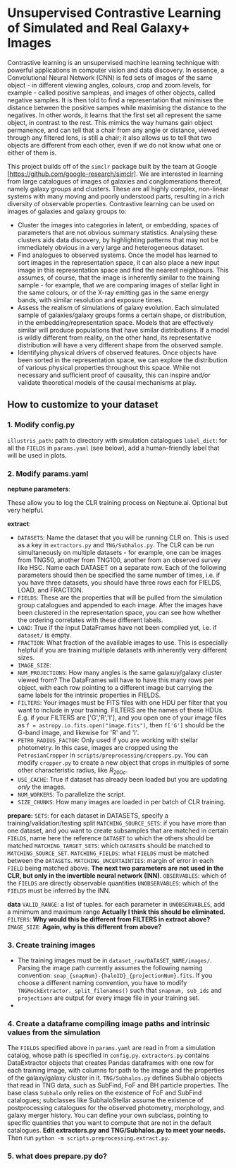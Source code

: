 # Unsupervised Contrastive Learning of Simulated and Real Galaxy+ Images #
Contrastive learning is an unsupervised machine learning technique with powerful applications in computer vision and data discovery. In essence, a Convolutional Neural Network (CNN) is fed sets of images of the same object - in different viewing angles, colours, crop and zoom levels, for example - called positive sampleas, and images of other objects, called negative samples. It is then told to find a representation that minimises the distance between the positive sampes while maximising the distance to the negatives. In other words, it learns that the first set all represent the same object, in contrast to the rest. This mimics the way humans gain object permanence, and can tell that a chair from any angle or distance, viewed through any filtered lens, is still a chair; it also allows us to tell that two objects are different from each other, even if we do not know what one or either of them is. 

This project builds off of the `simclr` package built by the team at Google [https://github.com/google-research/simclr]. We are interested in learning from large catalogues of images of galaxies and conglomerations thereof, namely galaxy groups and clusters. These are all highly complex, non-linear systems with many moving and poorly understood parts, resulting in a rich diversity of observable properties. Contrastive learning can be used on images of galaxies and galaxy groups to:
- Cluster the images into categories in latent, or embedding, spaces of parameters that are not obvious summary statistics. Analysing these clusters aids data discovery, by highlighting patterns that may not be immediately obvious in a very large and heterogeneous dataset.
- Find analogues to observed systems. Once the model has learned to sort images in the representation space, it can also place a new input image in this representation space and find the nearest neighbours. This assumes, of course, that the image is inherently similar to the training sample - for example, that we are comparing images of stellar light in the same colours, or of the X-ray emitting gas in the same energy bands, with similar resolution and exposure times. 
- Assess the realism of simulations of galaxy evolution. Each simulated sample of galaxies/galaxy groups forms a certain shape, or distribution, in the embedding/representation space. Models that are effectively similar will produce populations that have similar distributions. If a model is wildly different from reality, on the other hand, its representative distribution will have a very different shape from the observed sample. 
- Identifying physical drivers of observed features. Once objects have been sorted in the representation space, we can explore the distribution of various physical properties throughout this space. While not necessary and sufficient proof of causality, this can inspire and/or validate theoretical models of the causal mechanisms at play.

## How to customize to your dataset ##
### 1. Modify config.py
`illustris_path`: path to directory with simulation catalogues
`label_dict`: for all the `FIELDS` in `params.yaml` (see below), add a human-friendly label that will be used in plots.

### 2. Modify params.yaml
**neptune parameters**:

These allow you to log the CLR training process on Neptune.ai. Optional but very helpful.

**extract**:
- `DATASETS`: Name the dataset that you will be running CLR on. This is used as a key in `extractors.py` and `TNG/Subhalos.py`. The CLR can be run simultaneously on multiple datasets - for example, one can be images from TNG50, another from TNG100, another from an observed survey like HSC. Name each DATASET on a separate row. Each of the following parameters should then be specified the same number of times, i.e. if you have three datasets, you should have three rows each for FIELDS, LOAD, and FRACTION.
- `FIELDS`: These are the properties that will be pulled from the simulation group catalogues and appended to each image. After the images have been clustered in the representation space, you can see how whether the ordering correlates with these different labels.
- `LOAD`: True if the input DataFrames have not been compiled yet, i.e. if `dataset/` is empty.
- `FRACTION`: What fraction of the available images to use. This is especially helpful if you are training multiple datasets with inherently very different sizes.
- `IMAGE_SIZE`: 
- `NUM_PROJECTIONS`: How many angles is the same galaxuy/galaxy cluster viewed from? The DataFrames will have to have this many rows per object, with each row pointing to a different image but carrying the same labels for the intrinsic properties in FIELDS.
- `FILTERS`: Your images must be FITS files with one HDU per filter that you want to include in your training. FILTERS are the names of these HDUs. E.g. if your FILTERS are ['G','R','I'], and you open one of your image files as `f = astropy.io.fits.open("image.fits")`, then `f['G']` should be the G-band image, and likewise for 'R' and 'I'.
- `PETRO_RADIUS_FACTOR`: Only used if you are working with stellar photometry. In this case, images are cropped using the `PetrosianCropper` in `scripts/preprocessing/croppers.py`. You can modify `cropper.py` to create a new object that crops in multiples of some other characteristic radius, like $R_{200c}$.
- `USE_CACHE`: True if dataset has already been loaded but you are updating *only* the images.
- `NUM_WORKERS`: To parallelize the script.
- `SIZE_CHUNKS`: How many images are loaded in per batch of CLR training.

**prepare:**
`SETS`: for each dataset in DATASETS, specify a training/validation/testing split
`MATCHING_SOURCE_SETS`: if you have more than one dataset, and you want to create subsamples that are matched in certain `FIELDS`, name here the reference `DATASET` to which the others should be matched
`MATCHING_TARGET_SETS`: which `DATASET`s should be matched to `MATCHING_SOURCE_SET`.
`MATCHING_FIELDS`: what `FIELDS` must be matched between the `DATASET`s.
`MATCHING_UNCERTAINTIES`: margin of error in each `FIELD` being matched above.
 **The next two parameters are not used in the CLR, but only in the invertible neural network (INN)**. 
 `OBSERVABLES`: which of the `FIELDS` are directly observable quantities
 `UNOBSERVABLES`: which of the `FIELDS` must be inferred by the INN.

**data**
`VALID_RANGE`: a list of tuples. for each parameter in `UNOBSERVABLES`, add a minimum and maximum range **Actually I think this should be eliminated.**
`FILTERS`: **Why would this be different from FILTERS in extract above?**
`IMAGE_SIZE`: **Again, why is this different from above?**

### 3. Create training images
- The training images must be in `dataset_raw/DATASET_NAME/images/`. Parsing the image path currently assumes the following naming convention: `snap_{snapNum}-{haloID}_{projectionNum}.fits`. If you choose a different naming convention, you have to modify `TNGMockExtractor._split_filenames()` such that `snapnum, sub_ids` and `projections` are output for every image file in your training set.
- 
### 4. Create a dataframe compiling image paths and intrinsic values from the simulation 
The `FIELDS` specified above in `params.yaml` are read in from a simulation catalog, whose path is specified in `config.py`. `extractors.py` contains DataExtractor objects that creates Pandas dataframes with one row for each training image, with columns for path to the image and the properties of the galaxy/galaxy cluster in it. 
`TNG/Subhalos.py` defines Subhalo objects that read in TNG data, such as SubFind, FoF and BH particle properties. The base class `Subhalo` only relies on the existence of FoF and SubFind catalogues; subclasses like SubhaloStellar assume the existence of postprocessing catalogues for the observed photometry, morphology, and galaxy merger history. You can define your own subclass, pointing to specific quantities that you want to compute that are not in the default catalogues.
**Edit extractors.py and TNG/Subhalos.py to meet your needs.**
Then run `python -m scripts.preprocessing.extract.py`.

### 5. what does prepare.py do?

